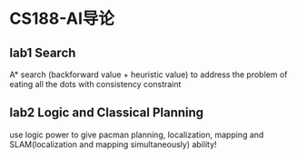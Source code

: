 # CS188-AI导论

## lab1 Search  
A* search (backforward value + heuristic value) to address the problem of eating all the dots
with consistency constraint

## lab2 Logic and Classical Planning  
use logic power to give pacman planning, localization, mapping and SLAM(localization and mapping simultaneously) ability!
